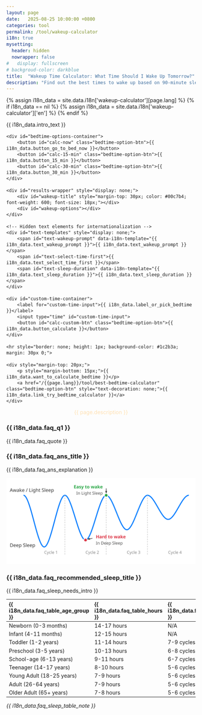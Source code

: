 ```yaml
---
layout: page
date:   2025-08-25 10:00:00 +0800
categories: tool
permalink: /tool/wakeup-calculator
i18n: true
mysetting:
  header: hidden
  nowrapper: false
#   display: fullscreen
# backgroud-color: darkblue
title:  "Wakeup Time Calculator: What Time Should I Wake Up Tomorrow?"
description: "Find out the best times to wake up based on 90-minute sleep cycles. It can help you wake up feeling refreshed and energetic."
---
```


{% assign i18n_data = site.data.i18n['wakeup-calculator'][page.lang] %}
{% if i18n_data == nil %}
  {% assign i18n_data = site.data.i18n['wakeup-calculator']['en'] %}
{% endif %}

<link rel="stylesheet" href="/assets/css/wakeup-calculator.css?v=1">

<div id="sleep-calculator-container">
    <!-- <h3>{{ i18n_data.h3 }}</h3> -->
    <p>{{ i18n_data.intro_text }}</p>
    
    <div id="bedtime-options-container">
        <button id="calc-now" class="bedtime-option-btn">{{ i18n_data.button_go_to_bed_now }}</button>
        <button id="calc-15-min" class="bedtime-option-btn">{{ i18n_data.button_15_min }}</button>
        <button id="calc-30-min" class="bedtime-option-btn">{{ i18n_data.button_30_min }}</button>
    </div>

    <div id="results-wrapper" style="display: none;">
        <div id="wakeup-title" style="margin-top: 30px; color: #00c7b4; font-weight: 600; font-size: 18px;"></div>
        <div id="wakeup-options"></div>
    </div>

    <!-- Hidden text elements for internationalization -->
    <div id="text-templates" style="display: none;">
        <span id="text-wakeup-prompt" data-i18n-template="{{ i18n_data.text_wakeup_prompt }}">{{ i18n_data.text_wakeup_prompt }}</span>
        <span id="text-select-time-first">{{ i18n_data.text_select_time_first }}</span>
        <span id="text-sleep-duration" data-i18n-template="{{ i18n_data.text_sleep_duration }}">{{ i18n_data.text_sleep_duration }}</span>
    </div>

    <div id="custom-time-container">
        <label for="custom-time-input">{{ i18n_data.label_or_pick_bedtime }}</label>
        <input type="time" id="custom-time-input">
        <button id="calc-custom-btn" class="bedtime-option-btn">{{ i18n_data.button_calculate }}</button>
    </div>

    <hr style="border: none; height: 1px; background-color: #1c2b3a; margin: 30px 0;">

    <div style="margin-top: 20px;">
        <p style="margin-bottom: 15px;">{{ i18n_data.want_to_calculate_bedtime }}</p>
        <a href="/{{page.lang}}/tool/best-bedtime-calculator" class="bedtime-option-btn" style="text-decoration: none;">{{ i18n_data.link_try_bedtime_calculator }}</a>
    </div>

</div>

<p style="text-align:center;color:#FFE0B2">{{ page.description }}</p>

<script src="/assets/js/wakeup-calculator.js?v=1"></script>

### {{ i18n_data.faq_q1 }}

{{ i18n_data.faq_quote }}

### {{ i18n_data.faq_ans_title }}

{{ i18n_data.faq_ans_explanation }}

<p style="text-align:center;">
  <img src="/assets/img/sleep_cycle_explanation.svg" alt="A diagram showing that the best time to wake up is at the end of a 90-minute sleep cycle, avoiding the grogginess that comes from waking during a deep sleep phase." style="max-width: 100%;"/>
</p>

### {{ i18n_data.faq_recommended_sleep_title }}

{{ i18n_data.faq_sleep_needs_intro }}

| {{ i18n_data.faq_table_age_group }} | {{ i18n_data.faq_table_hours }} | {{ i18n_data.faq_table_cycles }} |
| :--- | :--- | :--- |
| Newborn (0-3 months) | 14-17 hours | N/A |
| Infant (4-11 months) | 12-15 hours | N/A |
| Toddler (1-2 years) | 11-14 hours | 7-9 cycles |
| Preschool (3-5 years) | 10-13 hours | 6-8 cycles |
| School-age (6-13 years) | 9-11 hours | 6-7 cycles |
| Teenager (14-17 years) | 8-10 hours | 5-6 cycles |
| Young Adult (18-25 years) | 7-9 hours | 5-6 cycles |
| Adult (26-64 years) | 7-9 hours | 5-6 cycles |
| Older Adult (65+ years) | 7-8 hours | 5-6 cycles |

*{{ i18n_data.faq_sleep_table_note }}*